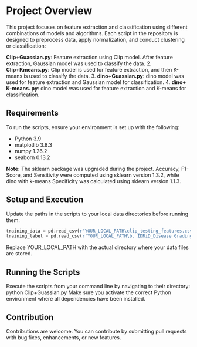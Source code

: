 # Project Overview

This project focuses on feature extraction and classification using different combinations of models and algorithms. Each script in the repository is designed to preprocess data, apply normalization, and conduct clustering or classification:

**Clip+Guassian.py**: Feature extraction using Clip model. After feature extraction, Gaussian model was used to classify the data.
2. **Clip+Kmeans.py**: Clip model is used for feature extraction, and then K-means is used to classify the data.
3. **dino+Guassian.py**: dino model was used for feature extraction and Gaussian model for classification.
4. **dino+ K-means. py**: dino model was used for feature extraction and K-means for classification.

## Requirements

To run the scripts, ensure your environment is set up with the following:

- Python 3.9
- matplotlib 3.8.3
- numpy 1.26.2
- seaborn 0.13.2

**Note:** The sklearn package was upgraded during the project. Accuracy, F1-Score, and Sensitivity were computed using sklearn version 1.3.2, while dino with k-means Specificity was calculated using sklearn version 1.1.3.

## Setup and Execution

Update the paths in the scripts to your local data directories before running them:

```python
training_data = pd.read_csv(r'YOUR_LOCAL_PATH\clip_testing_features.csv')
training_label = pd.read_csv(r'YOUR_LOCAL_PATH\b. IDRiD_Disease Grading_Testing Labels.csv')
```

Replace YOUR_LOCAL_PATH with the actual directory where your data files are stored.

## Running the Scripts
Execute the scripts from your command line by navigating to their directory:
python Clip+Guassian.py
Make sure you activate the correct Python environment where all dependencies have been installed.

## Contribution
Contributions are welcome. You can contribute by submitting pull requests with bug fixes, enhancements, or new features.
